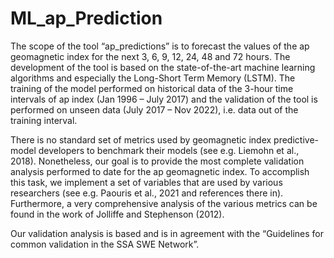 # ML_ap_Prediction

The scope of the tool “ap_predictions” is to forecast the values of the ap geomagnetic index for the next 3, 6, 9, 12, 24, 48 and 72 hours. 
The development of the tool is based on the state-of-the-art machine learning algorithms and especially the Long-Short Term Memory (LSTM). 
The training of the model performed on historical data of the 3-hour time intervals of ap index (Jan 1996 – July 2017) and the validation of the tool is performed on unseen data (July 2017 – Nov 2022), i.e. data out of the training interval.

There is no standard set of metrics used by geomagnetic index predictive-model developers to benchmark their models (see e.g. Liemohn et al., 2018). 
Nonetheless, our goal is to provide the most complete validation analysis performed to date for the ap geomagnetic index. 
To accomplish this task, we implement a set of variables that are used by various researchers (see e.g. Paouris et al., 2021 and references there in). 
Furthermore, a very comprehensive analysis of the various metrics can be found in the work of Jolliffe and Stephenson (2012). 

Our validation analysis is based and is in agreement with the “Guidelines for common validation in the SSA SWE Network”.
